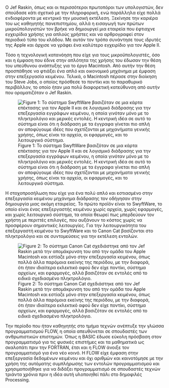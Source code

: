 <p>Ο Jef Raskin, όπως και οι περισσότεροι πρωτοπόροι των υπολογιστών, δεν σπούδασε κάτι σχετικό με την πληροφορική, ενώ παράλληλα είχε πολλά ενδιαφέροντα με κεντρικό την μουσική εκτέλεση. Ξεκίνησε την καριέρα του ως καθηγητής πανεπιστημίου, αλλά η εισαγωγή των πρώτων μικροϋπολογιστών τον βρήκε να δημιουργεί μια εταιρεία που έφτιαχνε εγχειρίδια χρήσης για απλούς χρήστες και να αρθρογραφεί στον περιοδικό τύπο του κλάδου. Με αυτόν τον τρόπο συνάντησε τους ιδρυτές της Apple και άρχισε να γράφει ένα καλύτερο εγχειρίδιο για τον Apple II.</p>
<p>Τόσο η τεχνολογική κατανόηση που είχε για τους μικροϋπολογιστές, όσο και η έμφαση που έδινε στην απλότητα της χρήσης του έδωσαν την θέση του υπεύθυνου ανάπτυξης για το έργο Macintosh. Από αυτήν την θέση προσπάθησε να φτιάξει ένα απλό και οικονομικό μηχάνημα με έμφαση στην επεξεργασία κειμένου. Τελικά, ο Macintosh πέρασε στην διοίκηση του Steve Jobs, ο οποίος πρόσθεσε το ποντίκι και το παραθυρικό περιβάλλον, το οποίο ήταν μια πολύ διαφορετική κατεύθυνση από αυτήν που οραματιζόταν ο Jef Raskin.</p>
<div id="fig:swyftware" class="fignos">
<figure>
<img src="/images/swyftware.jpg" alt="Figure 1: Το σύστημα SwyftWare βασιζόταν σε μια κάρτα επέκτασης για τον Apple II και σε λογισμικό διάδρασης για την επεξεργασία εγγράφων κειμένου, η οποία γινόταν μόνο με το πληκτρολόγιο και μερικές εντολές. Η κεντρική ιδέα σε αυτό το σύστημα είναι ότι η διάδραση με τα έγγραφα γίνεται πιο απλή αν αποφύγουμε ιδέες που σχετίζονται με μηχανήματα γενικής χρήσης, όπως είναι τα αρχεία, οι εφαρμογές, και το λειτουργικό σύστημα." /><figcaption aria-hidden="true"><span>Figure 1:</span> Το σύστημα SwyftWare βασιζόταν σε μια κάρτα επέκτασης για τον Apple II και σε λογισμικό διάδρασης για την επεξεργασία εγγράφων κειμένου, η οποία γινόταν μόνο με το πληκτρολόγιο και μερικές εντολές. Η κεντρική ιδέα σε αυτό το σύστημα είναι ότι η διάδραση με τα έγγραφα γίνεται πιο απλή αν αποφύγουμε ιδέες που σχετίζονται με μηχανήματα γενικής χρήσης, όπως είναι τα αρχεία, οι εφαρμογές, και το λειτουργικό σύστημα.</figcaption>
</figure>
</div>
<p>Η στοχοπροσήλωση που είχε για ένα πολύ απλό και εστιασμένο στην επεξεργασία κειμένου μηχάνημα διάδρασης τον οδήγησαν στην δημιουργία μιας ακόμη εταιρείας. Το πρώτο προϊόν είναι το SwyftWare, το οποίο είναι ένας επεξεργαστής κειμένου χωρίς αρχεία, χωρίς εφαρμογές, και χωρίς λειτουργικό σύστημα, τα οποία θεωρεί πως μπερδεύουν τον χρήστη με περιττές επιλογές, που αυξάνουν το κόστος χωρίς να προσφέρουν σημαντικές λειτουργίες. Για την λειτουργικότητα του επεξεργαστή κειμένου το SwyftWare και το Canon Cat βασίζονται στο πληκτρολόγιο και σε συντομεύσεις για την εκτέλεση εντολών.</p>
<div id="fig:canon-cat" class="fignos">
<figure>
<img src="/images/canon-cat.jpg" alt="Figure 2: Το σύστημα Canon Cat σχεδιάστηκε από τον Jef Raskin μετά την απομάκρυνση του από την ομάδα του Apple Macintosh και εστίαζε μόνο στην επεξεργασία κειμένου, όπως πολλά άλλα παρόμοια εκείνης της περιόδου, με την διαφορά, ότι ήταν ιδιαίτερα εκλεκτικό αφού δεν είχε ποντίκι, σύστημα αρχείων, και εφαρμογές, αλλά βασιζόταν σε εντολές από το ειδικά σχεδιασμένο πληκτρολόγιο." /><figcaption aria-hidden="true"><span>Figure 2:</span> Το σύστημα Canon Cat σχεδιάστηκε από τον Jef Raskin μετά την απομάκρυνση του από την ομάδα του Apple Macintosh και εστίαζε μόνο στην επεξεργασία κειμένου, όπως πολλά άλλα παρόμοια εκείνης της περιόδου, με την διαφορά, ότι ήταν ιδιαίτερα εκλεκτικό αφού δεν είχε ποντίκι, σύστημα αρχείων, και εφαρμογές, αλλά βασιζόταν σε εντολές από το ειδικά σχεδιασμένο πληκτρολόγιο.</figcaption>
</figure>
</div>
<p>Την περίοδο που ήταν καθηγητής στο τμήμα τεχνών ανέπτυξε την γλώσσα προγραμματισμού FLOW, η οποία απευθύνεται σε σπουδαστές των ανθρωπιστικών επιστημών. Όπως η BASIC έδωσε εύκολη πρόσβαση στον προγραμματισμό για τις φυσικές επιστήμες και τα μαθηματικά ως σκαλοπάτι πριν την FORTRAN, έτσι και η FLOW άνοιξε τον προγραμματισμό για ένα νέο κοινό. Η FLOW είχε έμφαση στην επεξεργασία δεδομένων κειμένου και όχι αριθμών και καινοτόμησε με την χρήση της αυτόματης συμπλήρωσης των εντολών προγραμματισμού και χρησιμοποιήθηκε για να διδάξει προγραμματισμό σε σπουδαστές τεχνών τριάντα χρόνια πριν η ιδέα αυτή υλοποιηθεί πάλι στο δημοφιλές Processing.</p>
